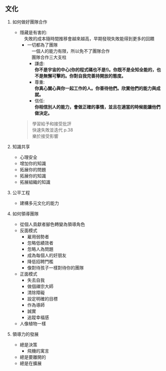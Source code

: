 ## 文化
1. 如何做好團隊合作 
   - 隱藏是有害的:  
     &emsp;失敗的成本隨時間推移會越來越高，早期發現失敗能得到更多的回饋
     - 一切都為了團隊  
       &emsp;一個人的能力有限，所以免不了團隊合作  
       &emsp;團隊合作三大支柱
          - 謙虛:  
          **你不是宇宙的中心(你的程式碼也不是!)。你既不是全知全能的，也不是無懈可擊的。你對自我完善持開放的態度。**
          - 尊重:  
          **你真心關心與你一起工作的人。你善待他們。欣賞他們的能力與成就。**
          - 信任:  
          **你相信別人的能力，會做正確的事情，並且在適當的時候能讓他們做決定。**
     >  學習給予和接受批評  
        快速失敗並迭代 p.38  
        樂於接受影響

2. 知識共享
   - 心理安全
   - 增加你的知識
   - 拓展你的問題
   - 拓展你的知識
   - 拓展組織的知識
3. 公平工程
   - 建構多元文化的能力
4. 如何領導團隊
   - 從個人貢獻者腳色轉變為領導角色
   - 反面模式
     - 雇用弱勢者
     - 忽略低績效者
     - 忽略人為問題
     - 成為每個人的好朋友
     - 降低招聘門檻
     - 像對待孩子一樣對待你的團隊
   - 正面模式
     - 失去自我
     - 做個禪宗大師
     - 清除障礙
     - 設定明確的目標
     - 作為導師
     - 誠實
     - 追蹤幸福感
   - 人像植物一樣
5. 領導力的發展
   - 總是決策
     - 飛機的寓言
   - 總是要離開的
   - 總是在擴展